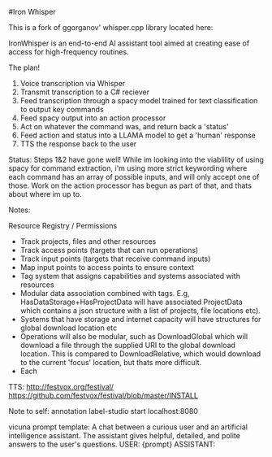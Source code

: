 #Iron Whisper

This is a fork of ggorganov' whisper.cpp library located here: 

IronWhisper is an end-to-end AI assistant tool aimed at creating ease of access for high-frequency routines. 

The plan! 
1. Voice transcription via Whisper 
2. Transmit transcription to a C# reciever
3. Feed transcription through a spacy model trained for text classification to output key commands
4. Feed spacy output into an action processor
5. Act on whatever the command was, and return back a 'status'
6. Feed action and status into a LLAMA model to get a 'human' response
7. TTS the response back to the user

Status: 
Steps 1&2 have gone well! While im looking into the viablility of using spacy for command extraction, i'm using more strict keywording where each command has an array of possible inputs, and will only accept one of those. 
Work on the action processor has begun as part of that, and thats about where im up to. 

Notes:

Resource Registry / Permissions
- Track projects, files and other resources
- Track access points (targets that can run operations)
- Track input points (targets that receive command inputs)
- Map input points to access points to ensure context
- Tag system that assigns capabilities and systems associated with resources
- Modular data association combined with tags. E.g, HasDataStorage+HasProjectData will have associated ProjectData which contains a json structure with a list of projects, file locations etc).
- Systems that have storage and internet capacity will have structures for global download location etc
- Operations will also be modular, such as DownloadGlobal which will download a file through the supplied URI to the global download location. This is compared to DownloadRelative, which would download to the current 'focus' location, but thats more difficult. 
- Each 


TTS:
http://festvox.org/festival/
https://github.com/festvox/festival/blob/master/INSTALL

Note to self: annotation
label-studio start
localhost:8080

vicuna prompt template: A chat between a curious user and an artificial intelligence assistant. The assistant gives helpful, detailed, and polite answers to the user's questions. USER: {prompt} ASSISTANT:


